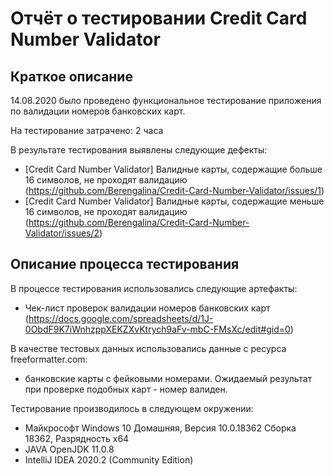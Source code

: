 # Отчёт о тестировании Credit Card Number Validator

## Краткое описание

14.08.2020 было проведено функциональное тестирование приложения по валидации номеров банковских карт.

На тестирование затрачено: 2 часа

В результате тестирования выявлены следующие дефекты:
* [Credit Card Number Validator] Валидные карты, содержащие больше 16 символов, не проходят валидацию (https://github.com/Berengalina/Credit-Card-Number-Validator/issues/1)
* [Credit Card Number Validator] Валидные карты, содержащие меньше 16 символов, не проходят валидацию (https://github.com/Berengalina/Credit-Card-Number-Validator/issues/2)

## Описание процесса тестирования

В процессе тестирования использовались следующие артефакты:
* Чек-лист проверок валидации номеров банковских карт (https://docs.google.com/spreadsheets/d/1J-0ObdF9K7iWnhzppXEKZXvKtrych9aFv-mbC-FMsXc/edit#gid=0)

В качестве тестовых данных использовались данные с ресурса freeformatter.com:
* банковские карты с фейковыми номерами. Ожидаемый результат при проверке подобных карт - номер валиден.

Тестирование производилось в следующем окружении:
* Майкрософт Windows 10 Домашняя, Версия 10.0.18362 Сборка 18362, Разрядность x64
* JAVA OpenJDK 11.0.8
* IntelliJ IDEA 2020.2 (Community Edition)
